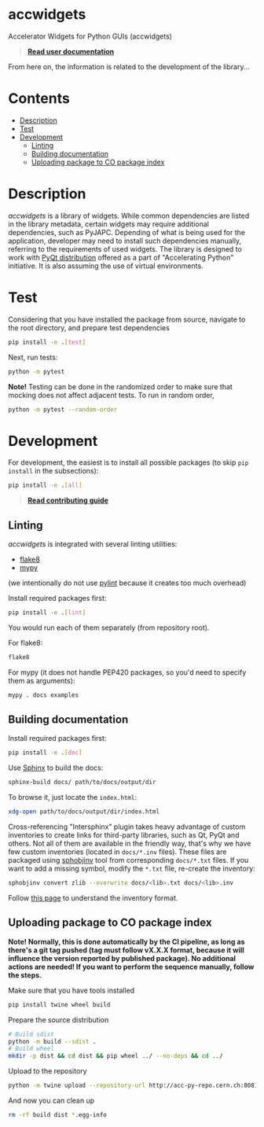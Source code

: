 # accwidgets
 
Accelerator Widgets for Python GUIs (accwidgets)

>
> **[Read user documentation](https://acc-py.web.cern.ch/gitlab/acc-co/accsoft/gui/accsoft-gui-pyqt-widgets/docs/stable)**
>

From here on, the information is related to the development of the library...

# Contents
- [Description](#description)
- [Test](#test)
- [Development](#development)
  - [Linting](#linting)
  - [Building documentation](#building-documentation)
  - [Uploading package to CO package index](#uploading-package-to-co-package-index)

# Description

*accwidgets* is a library of widgets. While common dependencies are listed in the library metadata,
certain widgets may require additional dependencies, such as PyJAPC. Depending of what is being used for
the application, developer may need to install such dependencies manually, referring to the requirements
of used widgets. The library is designed to work with [PyQt distribution](https://wikis.cern.ch/display/ACCPY/PyQt+distribution)
offered as a part of "Accelerating Python" initiative. It is also assuming the use of virtual
environments.

# Test

Considering that you have installed the package from source, navigate to the root directory,
and prepare test dependencies
```bash
pip install -e .[test]
```

Next, run tests:

```bash
python -m pytest
```

>
**Note!** Testing can be done in the randomized order to make sure that mocking does not
affect adjacent tests. To run in random order,
```bash
python -m pytest --random-order
```
>


# Development

For development, the easiest is to install all possible packages (to skip `pip install` in the
subsections):
```bash
pip install -e .[all]
```

>
> **[Read contributing guide](https://acc-py.web.cern.ch/gitlab/acc-co/accsoft/gui/accsoft-gui-pyqt-widgets/docs/stable/contrib/index.html)**
>

## Linting

*accwidgets* is integrated with several linting utilities:

- [flake8](https://pypi.org/project/flake8/)
- [mypy](https://pypi.org/project/mypy/)

(we intentionally do not use [pylint](https://pypi.org/project/pylint/) because it creates too
much overhead)

Install required packages first:
```bash
pip install -e .[lint]
```

You would run each of them separately (from repository root).

For flake8:
```bash
flake8
```

For mypy (it does not handle PEP420 packages, so you'd need to specify them as arguments):
```bash
mypy . docs examples
```

## Building documentation

Install required packages first:
```bash
pip install -e .[doc]
```

Use [Sphinx](http://www.sphinx-doc.org/en/master/) to build the docs:
```bash
sphinx-build docs/ path/to/docs/output/dir
```

To browse it, just locate the `index.html`:
```bash
xdg-open path/to/docs/output/dir/index.html
```

Cross-referencing "Intersphinx" plugin takes heavy advantage of custom inventories
to create links for third-party libraries, such as Qt, PyQt and others. Not all of them
are available in the friendly way, that's why we have few custom inventories (located in
`docs/*.inv` files). These files are packaged using [sphobjinv](https://pypi.org/project/sphobjinv/)
tool from corresponding `docs/*.txt` files. If you want to add a missing symbol, modify
the `*.txt` file, re-create the inventory:
```bash
sphobjinv convert zlib --overwrite docs/<lib>.txt docs/<lib>.inv
```

Follow [this page](https://sphobjinv.readthedocs.io/en/v2.0/syntax.html) to understand the inventory
format.

## Uploading package to CO package index

**Note! Normally, this is done automatically by the CI pipeline, as long as there's a git tag pushed
(tag must follow vX.X.X format, because it will influence the version reported by published package).
No additional actions are needed! If you want to perform the sequence manually, follow the steps.**

Make sure that you have tools installed
```bash
pip install twine wheel build
```
Prepare the source distribution
```bash
# Build sdist
python -m build --sdist .
# Build wheel
mkdir -p dist && cd dist && pip wheel ../ --no-deps && cd ../
```

Upload to the repository
```bash
python -m twine upload --repository-url http://acc-py-repo.cern.ch:8081/repository/py-release-local/ -u py-service-upload dist/*
```

And now you can clean up
```bash
rm -rf build dist *.egg-info
```